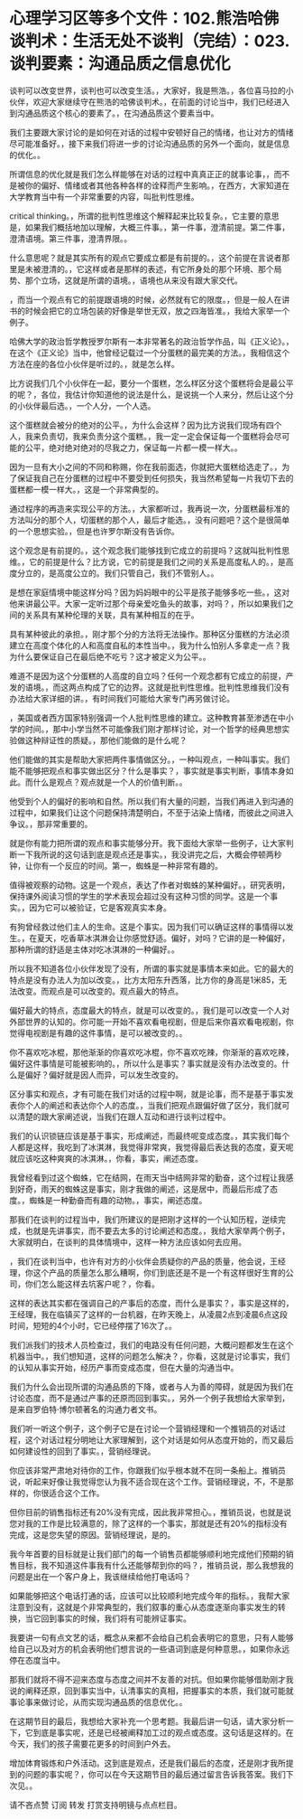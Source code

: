 # 心理学习区等多个文件：102.熊浩哈佛谈判术：生活无处不谈判（完结）：023.谈判要素：沟通品质之信息优化

谈判可以改变世界，谈判也可以改变生活。，大家好，我是熊浩。，各位喜马拉的小伙伴，欢迎大家继续守在熊浩的哈佛谈判术。，在前面的讨论当中，我们已经进入到沟通品质这个核心的要素了。，在沟通品质这个要素当中。

我们主要跟大家讨论的是如何在对话的过程中安顿好自己的情绪，也让对方的情绪尽可能准备好。，接下来我们将进一步的讨论沟通品质的另外一个面向，就是信息的优化。。

所谓信息的优化就是我们怎么样能够在对话的过程中真真正正的就事论事，，而不是被你的偏好、情绪或者其他各种各样的诠释而产生影响。，在西方，大家知道在大学教育当中有一个非常重要的内容，叫批判性思维。

critical thinking。，所谓的批判性思维这个解释起来比较复杂。，它主要的意思是，如果我们概括地加以理解，大概三件事。，第一件事，澄清前提。第二件事，澄清语境。第三件事，澄清界限。。

什么意思呢？就是其实所有的观点它要成立都是有前提的。，这个前提在言说者那里是未被澄清的。，它这样或者是那样的表述，有它所身处的那个环境、那个局势、那个立场，这就是所谓的语境。，语境也从来没有跟大家交代。

，而当一个观点有它的前提跟语境的时候，必然就有它的限度。，但是一般人在讲书的时候会把它的立场包装的好像是举世无双，放之四海皆准。，我给大家举一个例子。

哈佛大学的政治哲学教授罗尔斯有一本非常著名的政治哲学作品，叫《正义论》。，在这个《正义论》当中，他曾经记载过一个分蛋糕的最完美的方法。，我相信这个方法在座的各位小伙伴是听过的。，就是怎么样。

比方说我们几个小伙伴在一起，要分一个蛋糕，怎么样区分这个蛋糕将会是最公平的呢？，各位，我估计你知道他的说法是什么，是说挑一个人来分，然后让这个分的小伙伴最后选。，一个人分，一个人选。

这个蛋糕就会被分的绝对的公平。，为什么会这样？因为比方说我们现场有四个人，我来负责切，我来负责分这个蛋糕。，我一定一定会保证每一个蛋糕将会尽可能的公平，绝对绝对绝对的尽我之力，保证每一片都一模一样大。。

因为一旦有大小之间的不同和称赐，你在我前面选，你就把大蛋糕给选走了。，为了保证我自己在分蛋糕的过程中不要受到任何损失，我当然希望每一片我切下去的蛋糕都一模一样大。，这是一个非常典型的。

通过程序的再造来实现公平的方法。，大家都听过，我再说一次，分蛋糕最标准的方法叫分的那个人，切蛋糕的那个人，最后才能选。，没有问题吧？这个是很简单的一个思想实验。，但是也许罗尔斯没有告诉你。

这个观念是有前提的。，这个观念我们能够找到它成立的前提吗？这就叫批判性思维。，它的前提是什么？比方说，它的前提是我们之间的关系是高度私人的。，是高度分立的，是高度公立的。我们只管自己，我们不管别人。。

是想在家庭情境中能这样分吗？因为妈妈眼中的公平是孩子能够多吃一些。，这对他来讲最公平。大家一定听过那个母亲爱吃鱼头的故事，对吗？，所以如果我们之间的关系具有某种伦理的关联，具有某种相互的在乎。

具有某种彼此的承担。，刚才那个分的方法将无法操作。那种区分蛋糕的方法必须建立在高度个体化的人和高度自私的本性当中。，我为什么怕别人多拿走一点？我为什么要保证自己在最后绝不吃亏？这才被定义为公平。。

难道不是因为这个分蛋糕的人高度的自立吗？任何一个观念都有它成立的前提，产发的语境。，而这两点构成了它的边界。这就是批判性思维。批判性思维我们没有办法给大家详细的讲。，有时间我们可能给大家专门再另做讨论。

，美国或者西方国家特别强调一个人批判性思维的建立。这种教育甚至渗透在中小学的时间。，那中小学当然不可能像我们刚才那样讨论，对一个哲学的经典思想实验做这种辩证性的质疑。，那他们能做的是什么呢？

他们能做的其实是帮助大家把两件事情做区分。，一种叫观点，一种叫事实。我们能不能够把观点和事实做出区分？什么是事实？，事实就是事实判断，事情本身如此。而什么是观点？观点就是一个人的价值判断。。

他受到个人的偏好的影响和自然。所以我们有大量的问题，当我们再进入到沟通的过程中，如果我们让这个问题保持清楚明白，不至于沾染上情绪，而彼此之间进入争议。，那非常重要的。

就是你有能力把所谓的观点和事实能够分开。我下面给大家举一些例子，让大家判断一下我所说的这句话到底是观点还是事实。，我没讲完之后，大概会停顿两秒钟，让你有一个反应的时间。第一，蜘蛛是一种非常有趣的。

值得被观察的动物。这是一个观点，表达了作者对蜘蛛的某种偏好。，研究表明，保持课外阅读习惯的学生的学术表现会超过没有这种习惯的同学。这是一个事实。，因为它可以被验证，它是客观真实本身。

有狗曾经救过他们主人的生命。这是个事实。因为我们可以确证这样的事情得以发生。，在夏天，吃香草冰淇淋会让你感觉舒适。偏好，对吗？它讲的是一种偏好，那种所谓的舒适是主体对吃冰淇淋的一种偏好。。

所以我不知道各位小伙伴发现了没有，所谓的事实就是事情本来如此。它的最大的特点是没有办法人为加以改变。，比方太阳东升西落，比方你的身高是1米85，无法改变。而观点是可以改变的。观点最大的特点。

偏好最大的特点，态度最大的特点，就是可以改变的。，我们是可以改变一个人对外部世界的认知的。你可能一开始不喜欢看电视剧，但是后来你喜欢看电视剧，你觉得电视剧是有趣的这件事情，是可以被改变的。。

你不喜欢吃冰棍，那他渐渐的你喜欢吃冰棍，你不喜欢吃辣，你渐渐的喜欢吃辣，偏好这件事情是可能被影响的。，所以什么是事实？事实就是没有办法改变的。什么是偏好？偏好就是因人而异，可以发生改变的。

区分事实和观点，才有可能在我们对话的过程中啊，就是论事，而不是基于事实发表你个人的阐述和表达你个人的态度。，当我们把观点跟偏好做了区分，我们就可以清楚的跟大家阐述说，当我们在跟人互动和进行谈判过程中。

我们的认识锁链应该是基于事实，形成阐述，而最终呢变成态度。，其实我们每个人都是这样，我吃到了冰淇淋，我觉得非常爽，我觉得最后表达我的态度，夏天呢就应该吃这种爽爽的冰淇淋。，你看，事实，阐述态度。

我曾经看到过这个蜘蛛，它在结网，在雨天当中结网非常的勤奋，这个过程让我感到好奇，雨天的蜘蛛这是事实，刚才我做的阐述，这是居中，而最后形成了态度。，蜘蛛是一种勤奋而有趣的动物。，事实，阐述态度。

那我们在谈判的过程当中，我们所建议的是把刚才这样的一个认知历程，逆续完成，也就是先讲事实，而不要去太多的讨论阐述和态度。，我给大家举两个例子，大家就明白，在谈判的具体情境中，这样一种方法应该如何去应用。

，我们在谈判当中，也许有对方的小伙伴会质疑你的产品的质量，他会说，王经理，你这个产品的质量怎么那么糟啊，你们到底还是不是一个有这样很好生育的公司，你们怎么能这样去坑客户呢？，你看。

这样的表达其实都在强调自己的产事后的态度，而什么是事实？，事实是这样的，王经理，我在临镇买了这样的一台机器，在昨天晚上，从凌晨2点到凌晨6点这段时间，短短的4个小时，它已经停摆了16次了。。

我们派我们的技术人员检查过，我们的电路没有任何问题，大概问题都发生在这个机器当中。，我们想知道，这样的问题怎么解决？，你看，这就是讨论事实，我们的认知从事实开始，经历产事而变成态度，但在大量的沟通当中。

我们为什么会出现所谓的沟通品质的下降，或者与人为善的障碍，就是因为我们在讨论态度，而不是通过产事的还原而回到事实。，另外一个例子我想给大家举到，是来自罗伯特·博尔顿著名的沟通力者文书。

我们听一听这个例子，这个例子它是在讨论一个营销经理和一个推销员的对话过程，这个对话过程分明地让大家理解到，这个对话是如何从态度开始的，而又最后如何建设性的回到了事实。，营销经理说。

你应该非常严肃地对待你的工作，你跟我们似乎根本就不在同一条船上。推销员说，听起来好像让我觉得您认为我不适合现在这个工作。营销经理说，不，不是那样的，你很适合这个工作。

但你目前的销售指标还有20%没有完成，因此我非常担心。，推销员说，也就是说您对我的工作是比较满意的，除了这样的一个事实，那就是还有20%的指标没有完成，这是您失望的原因。营销经理说，是的。

我今年首要的目标就是让我们部门的每一个销售员都能够顺利地完成他们预期的销售目标，我不知道这件事我有什么还能够帮到你的吗？，推销员说，那么我想我的问题是出在一个客户身上，我该继续给他打电话吗？

如果能够把这个电话打通的话，应该可以比较顺利地完成今年的指标。，我帮大家注意到没有，这就是个非常典型的，我们叙事的重心从态度逐渐向事实发生的转换，当它回到事实的时候，我们将有可能辨证事实。

我要讲一句有点文艺的话，概念从来都不会给自己机会表明它的意思，只有人能够给自己以及对方的机会表明他们想言说的一些语词到底是何种意思。，如果你永远停在态度当中。

那我们就将不得不迎来态度与态度之间并不友善的对抗。但如果你能够借助刚才我说的阐释还原，回到事实当中，认清事实的真相，把握事实的本质，我们就可能就事论事来做讨论，从而实现沟通品质的信息优化。。

在这期节目的最后，我想给大家补充一个思考题。我最后讲一句话，请大家分析一下，它到底是事实呢，还是已经被阐释加工过的观点或态度。这句话是这样的。在今天，我们的孩子需要花更多的时间到户外去。

增加体育锻炼和户外活动。这到底是观点，还是我们最后的态度，还是刚才我所提到的问题的事实呢？，你可以在今天这期节目的最后通过留言告诉我答案。我们下次见。。

请不吝点赞 订阅 转发 打赏支持明镜与点点栏目。